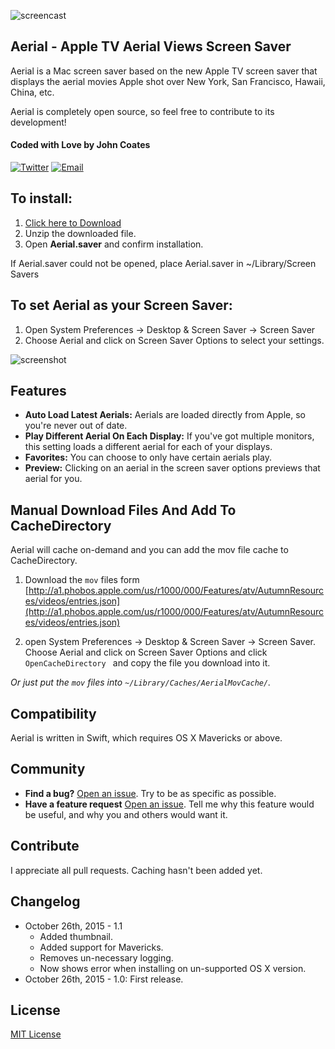 ![screencast](https://cloud.githubusercontent.com/assets/499192/10754100/c0e1cc4c-7c95-11e5-9d3b-842d3acc2fd5.gif)

## Aerial - Apple TV Aerial Views Screen Saver
Aerial is a Mac screen saver based on the new Apple TV screen saver that displays the aerial movies Apple shot over New York, San Francisco, Hawaii, China, etc.

Aerial is completely open source, so feel free to contribute to its development!

#### Coded with Love by John Coates

[![Twitter](http://i.imgur.com/KzOiue1.png)](http://twitter.com/punksomething)
[![Email](http://i.imgur.com/FvDZudR.png)](mailto:john@johncoates.me)

## To install:

1. [Click here to Download](https://github.com/yourtion/Aerial/releases/download/v1.2/Aerial.saver.zip)
2. Unzip the downloaded file.
3. Open **Aerial.saver** and confirm installation.

If Aerial.saver could not be opened, place Aerial.saver in ~/Library/Screen Savers

## To set Aerial as your Screen Saver:

1. Open System Preferences -> Desktop & Screen Saver -> Screen Saver
2. Choose Aerial and click on Screen Saver Options to select your settings.

![screenshot](https://cloud.githubusercontent.com/assets/1475301/10808988/883bd944-7e2c-11e5-87f6-63acaed11ad0.JPG)

## Features
* **Auto Load Latest Aerials:** Aerials are loaded directly from Apple, so you're never out of date.
* **Play Different Aerial On Each Display:** If you've got multiple monitors, this setting loads a different aerial for each of your displays.
* **Favorites:** You can choose to only have certain aerials play.
* **Preview:** Clicking on an aerial in the screen saver options previews that aerial for you.

## Manual Download Files And Add To CacheDirectory

Aerial will cache on-demand and you can add the mov file cache to CacheDirectory.

1. Download the `mov` files form [http://a1.phobos.apple.com/us/r1000/000/Features/atv/AutumnResources/videos/entries.json](http://a1.phobos.apple.com/us/r1000/000/Features/atv/AutumnResources/videos/entries.json) 

2. open System Preferences -> Desktop & Screen Saver -> Screen Saver. Choose Aerial and click on Screen Saver Options and click `OpenCacheDirectory ` and copy the file you download into it.

*Or just put the `mov` files into `~/Library/Caches/AerialMovCache/`.*

## Compatibility
Aerial is written in Swift, which requires OS X Mavericks or above.

## Community
- **Find a bug?** [Open an issue](https://github.com/JohnCoates/Aerial/issues/new). Try to be as specific as possible.
- **Have a feature request** [Open an issue](https://github.com/JohnCoates/Aerial/issues/new). Tell me why this feature would be useful, and why you and others would want it.

## Contribute
I appreciate all pull requests. Caching hasn't been added yet.

## Changelog

- October 26th, 2015 - 1.1
  - Added thumbnail.
  - Added support for Mavericks.
  - Removes un-necessary logging.
  - Now shows error when installing on un-supported OS X version.
- October 26th, 2015 - 1.0: First release.

## License
[MIT License](https://raw.githubusercontent.com/JohnCoates/Aerial/master/LICENSE)
